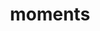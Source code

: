 ---
title: "moments"
description: "Some of the good times in life."
image: "categories/朋友圈/pexels-photo-2837651.jpg"
---
